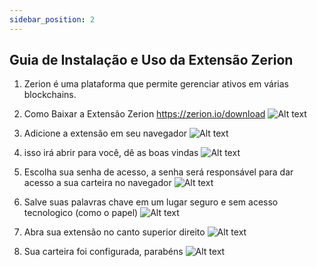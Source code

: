 ```yaml
---
sidebar_position: 2
---
```


 ## Guia de Instalação e Uso da Extensão Zerion
1. Zerion é uma plataforma que permite gerenciar ativos em várias blockchains.

2. Como Baixar a Extensão Zerion https://zerion.io/download
![Alt text](../../../../../src/assets/eth-wallet/1.png)

3. Adicione a extensão em seu navegador
![Alt text](../../../../../src/assets/eth-wallet/2.png)


4. isso irá abrir para você, dê as boas vindas
![Alt text](../../../../../src/assets/eth-wallet/3.png)


5. Escolha sua senha de acesso, a senha será responsável para dar acesso a sua carteira no navegador
![Alt text](../../../../../src/assets/eth-wallet/4.png)

6. Salve suas palavras chave em um lugar seguro e sem acesso tecnologico (como o papel)
![Alt text](../../../../../src/assets/eth-wallet/5.png)

7.  Abra sua extensão no canto superior direito
![Alt text](../../../../../src/assets/eth-wallet/6.png)

8. Sua carteira foi configurada, parabéns 
![Alt text](../../../../../src/assets/eth-wallet/11.png)
